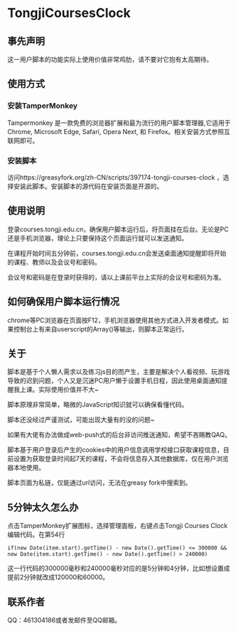 # TongjiCoursesClock

## 事先声明
这一用户脚本的功能实际上使用价值非常鸡肋，请不要对它抱有太高期待。

## 使用方式
### 安装TamperMonkey
Tampermonkey 是一款免费的浏览器扩展和最为流行的用户脚本管理器,它适用于 Chrome, Microsoft Edge, Safari, Opera Next, 和 Firefox。相关安装方式参照互联网即可。
### 安装脚本
访问https://greasyfork.org/zh-CN/scripts/397174-tongji-courses-clock ，选择安装此脚本。安装脚本的源代码在安装页面是开源的。

## 使用说明
登录courses.tongji.edu.cn，确保用户脚本运行后，将页面挂在后台。无论是PC还是手机浏览器，理论上只要保持这个页面运行就可以发送通知。

在课程开始时间五分钟前，courses.tongji.edu.cn会发送桌面通知提醒即将开始的课程、教师以及会议号和密码。

会议号和密码是在登录时获得的，请以上课前平台上实际的会议号和密码为准。

## 如何确保用户脚本运行情况
chrome等PC浏览器在页面按F12，手机浏览器使用其他方式进入开发者模式。如果控制台上有来自userscript的Array()等输出，则脚本正常运行。

## 关于
脚本是基于个人懒人需求以及练习js目的而产生，主要是解决个人看视频、玩游戏导致的迟到问题，个人又是沉迷PC用户懒于设置手机日程，因此使用桌面通知提醒我上课。实际使用价值并不大~

脚本原理非常简单，略微的JavaScript知识就可以确保看懂代码。

脚本还没经过严谨测试，可能出现大量有的没的问题~

如果有大佬有办法做成web-push式的后台非访问推送通知，希望不吝赐教QAQ。

脚本基于用户登录后产生的cookies中的用户信息调用学校接口获取课程信息，目前设置为获取登录时间起7天的课程，不会将信息存入其他数据库，仅在用户浏览器本地使用。

脚本页面为私链，仅能通过url访问，无法在greasy fork中搜索到。

## 5分钟太久怎么办
点击TamperMonkey扩展图标，选择管理面板，右键点击Tongji Courses Clock编辑代码。在第54行

`
if(new Date(item.start).getTime() - new Date().getTime() <= 300000 && new Date(item.start).getTime() - new Date().getTime() > 240000)
`

这一行代码的300000毫秒和240000毫秒对应的是5分钟和4分钟，比如想设置成提前2分钟就改成120000和60000。

## 联系作者
QQ：461304186或者发邮件至QQ邮箱。
